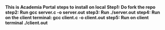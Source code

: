 **This is Academia Portal**
**steps to install on local**
**Step1: Do fork the repo**
**step2: Run gcc server.c -o server.out**
**step3: Run ./server.out**
**step4: Run on the client terminal:  gcc client.c -o client.out**
**step5: Run on client terminal ./client.out**

